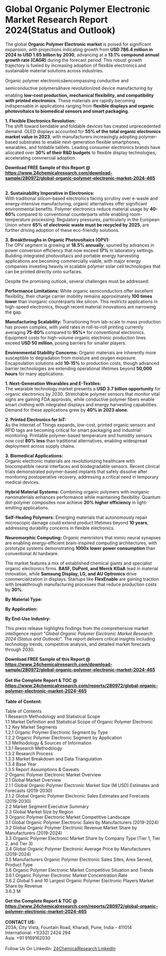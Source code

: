 <h1>Global Organic Polymer Electronic Market Research Report 2024(Status and Outlook)</h1><p>The global <strong>Organic Polymer Electronic market</strong> is poised for significant expansion, with projections indicating growth from <strong>USD 786.4 million in 2024 to USD 1.65 billion by 2030</strong>, advancing at a <strong>13.1% compound annual growth rate (CAGR)</strong> during the forecast period. This robust growth trajectory is fueled by increasing adoption of flexible electronics and sustainable material solutions across industries.</p><p>Organic polymer electronicsâencompassing conductive and semiconductive polymersâhave revolutionized device manufacturing by enabling <strong>low-cost production, mechanical flexibility, and compatibility with printed electronics</strong>. These materials are rapidly becoming indispensable in applications ranging from <strong>flexible displays and organic photovoltaics to biomedical sensors and smart packaging</strong>.</p><p><strong>1. Flexible Electronics Revolution:</strong><br>
The shift toward bendable and foldable devices has created unprecedented demand. OLED displays accounted for <strong>55% of the total organic electronics market value in 2023</strong>, with manufacturers increasingly adopting polymer-based substrates to enable next-generation flexible smartphones, wearables, and foldable tablets. Leading consumer electronics brands have allocated over <strong>30% of their R&amp;D budgets</strong> to flexible display technologies, accelerating commercial adoption.</p><div><b>Download FREE Sample of this Report @ 
            <a href="https://www.24chemicalresearch.com/download-sample/280972/global-organic-polymer-electronic-market-2024-465">
            https://www.24chemicalresearch.com/download-sample/280972/global-organic-polymer-electronic-market-2024-465</a></b></div><br><p><strong>2. Sustainability Imperative in Electronics:</strong><br>
With traditional silicon-based electronics facing scrutiny over e-waste and energy-intensive manufacturing, organic alternatives offer significant environmental benefits. Polymer electronics reduce material usage by <strong>40-60%</strong> compared to conventional counterparts while enabling room-temperature processing. Regulatory pressures, particularly in the European Union where <strong>65% of electronic waste must be recycled by 2025</strong>, are further driving adoption of these eco-friendly solutions.</p><p><strong>3. Breakthroughs in Organic Photovoltaics (OPV):</strong><br>
The OPV segment is growing at <strong>18.5% annually</strong>, spurred by advances in power conversion efficiency that now exceed <strong>17%</strong> in laboratory settings. Building-integrated photovoltaics and portable energy harvesting applications are becoming commercially viable, with major energy companies investing heavily in scalable polymer solar cell technologies that can be printed directly onto surfaces.</p><p>Despite the promising outlook, several challenges must be addressed:</p><p><strong>Performance Limitations:</strong> While organic semiconductors offer excellent flexibility, their charge carrier mobility remains approximately <strong>100 times lower</strong> than inorganic counterparts like silicon. This restricts applications in high-speed electronics, though recent material innovations are narrowing the gap.</p><p><strong>Manufacturing Scalability:</strong> Transitioning from lab-scale to mass production has proven complex, with yield rates in roll-to-roll printing currently averaging <strong>75-80%</strong> compared to <strong>95%+</strong> for conventional electronics. Equipment costs for high-volume organic electronic production lines exceed <strong>USD 50 million</strong>, posing barriers for smaller players.</p><p><strong>Environmental Stability Concerns:</strong> Organic materials are inherently more susceptible to degradation from moisture and oxygen exposure. Encapsulation solutions add <strong>10-15%</strong> to production costs, though advanced barrier technologies are extending operational lifetimes beyond <strong>50,000 hours</strong> for many applications.</p><p><strong>1. Next-Generation Wearables and E-Textiles:</strong><br>
The wearable technology market presents a <strong>USD 3.7 billion opportunity</strong> for organic electronics by 2030. Stretchable polymer sensors that monitor vital signs are gaining FDA approvals, while conductive polymer fibers enable smart clothing with integrated displays and energy harvesting capabilities. Demand for these applications grew by <strong>40% in 2023 alone</strong>.</p><p><strong>2. Printed Electronics for IoT:</strong><br>
As the Internet of Things expands, low-cost, printed organic sensors and RFID tags are becoming critical for smart packaging and industrial monitoring. Printable polymer-based temperature and humidity sensors now cost <strong>80% less</strong> than traditional alternatives, enabling widespread deployment across supply chains.</p><p><strong>3. Biomedical Applications:</strong><br>
Organic electronic materials are revolutionizing healthcare with biocompatible neural interfaces and biodegradable sensors. Recent clinical trials demonstrated polymer-based implants that safely dissolve after monitoring postoperative recovery, addressing a critical need in temporary medical devices.</p><p><strong>Hybrid Material Systems:</strong> Combining organic polymers with inorganic nanomaterials enhances performance while maintaining flexibility. Quantum dot-polymer composites now achieve <strong>20% higher efficiency</strong> in light-emitting applications.</p><p><strong>Self-Healing Polymers:</strong> Emerging materials that autonomously repair microscopic damage could extend product lifetimes beyond <strong>10 years</strong>, addressing durability concerns in flexible electronics.</p><p><strong>Neuromorphic Computing:</strong> Organic memristors that mimic neural synapses are enabling energy-efficient brain-inspired computing architectures, with prototype systems demonstrating <strong>1000x lower power consumption</strong> than conventional AI hardware.</p><p>The market features a mix of established chemical giants and specialist organic electronics firms. <strong>BASF, DuPont, and Merck KGaA</strong> lead in material innovation, while <strong>Samsung Display, LG, and AU Optronics</strong> drive commercialization in displays. Startups like <strong>FlexEnable</strong> are gaining traction with breakthrough manufacturing processes that reduce production costs by <strong>30%</strong>.</p><p><strong>By Material Type:</strong></p><p><strong>By Application:</strong></p><p><strong>By End-Use Industry:</strong></p><p>This press release highlights findings from the comprehensive market intelligence report "<em>Global Organic Polymer Electronic Market Research 2024 (Status and Outlook)</em>". The report delivers critical insights including technology trends, competitive analysis, and detailed market forecasts through 2030.</p><div><b>Download FREE Sample of this Report @ 
            <a href="https://www.24chemicalresearch.com/download-sample/280972/global-organic-polymer-electronic-market-2024-465">
            https://www.24chemicalresearch.com/download-sample/280972/global-organic-polymer-electronic-market-2024-465</a></b></div><br><div><b>Get the Complete Report & TOC @ 
            <a href="https://www.24chemicalresearch.com/reports/280972/global-organic-polymer-electronic-market-2024-465">
            https://www.24chemicalresearch.com/reports/280972/global-organic-polymer-electronic-market-2024-465</a></b></div><br>
            <b>Table of Content:</b><p>Table of Contents<br />
 1 Research Methodology and Statistical Scope<br />
 1.1 Market Definition and Statistical Scope of Organic Polymer Electronic<br />
 1.2 Key Market Segments<br />
 1.2.1 Organic Polymer Electronic Segment by Type<br />
 1.2.2 Organic Polymer Electronic Segment by Application<br />
 1.3 Methodology & Sources of Information<br />
 1.3.1 Research Methodology<br />
 1.3.2 Research Process<br />
 1.3.3 Market Breakdown and Data Triangulation<br />
 1.3.4 Base Year<br />
 1.3.5 Report Assumptions & Caveats<br />
 2 Organic Polymer Electronic Market Overview<br />
 2.1 Global Market Overview<br />
 2.1.1 Global Organic Polymer Electronic Market Size (M USD) Estimates and Forecasts (2019-2030)<br />
 2.1.2 Global Organic Polymer Electronic Sales Estimates and Forecasts (2019-2030)<br />
 2.2 Market Segment Executive Summary<br />
 2.3 Global Market Size by Region<br />
 3 Organic Polymer Electronic Market Competitive Landscape<br />
 3.1 Global Organic Polymer Electronic Sales by Manufacturers (2019-2024)<br />
 3.2 Global Organic Polymer Electronic Revenue Market Share by Manufacturers (2019-2024)<br />
 3.3 Organic Polymer Electronic Market Share by Company Type (Tier 1, Tier 2, and Tier 3)<br />
 3.4 Global Organic Polymer Electronic Average Price by Manufacturers (2019-2024)<br />
 3.5 Manufacturers Organic Polymer Electronic Sales Sites, Area Served, Product Type<br />
 3.6 Organic Polymer Electronic Market Competitive Situation and Trends<br />
 3.6.1 Organic Polymer Electronic Market Concentration Rate<br />
 3.6.2 Global 5 and 10 Largest Organic Polymer Electronic Players Market Share by Revenue<br />
 3.6.3 M</p><div><b>Get the Complete Report & TOC @ 
            <a href="https://www.24chemicalresearch.com/reports/280972/global-organic-polymer-electronic-market-2024-465">
            https://www.24chemicalresearch.com/reports/280972/global-organic-polymer-electronic-market-2024-465</a></b></div><br><b>CONTACT US:</b><br>
            203A, City Vista, Fountain Road, Kharadi, Pune, India - 411014<br>
            International: +1(332) 2424 294<br>
            Asia: +91 9169162030 <br><br>
            Follow Us On LinkedIn: <a href="https://www.linkedin.com/company/24chemicalresearch/">24ChemicalResearch LinkedIn</a>